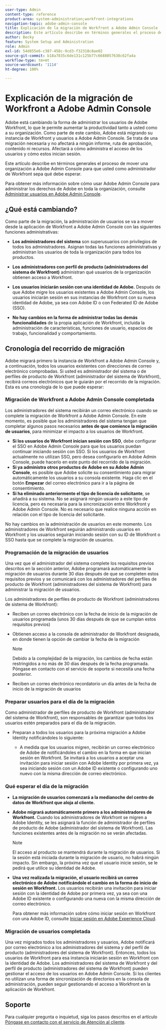 ```yaml
---
user-type: Admin
content-type: reference
product-area: system-administration;workfront-integrations
navigation-topic: adobe-admin-console
title: Explicación de la migración de Workfront a Adobe Admin Console
description: Este artículo describe en términos generales el proceso de mover una organización a Adobe Admin Console para que usted como administrador de Workfront sepa qué debe esperar.
author: Becky
feature: System Setup and Administration
role: Admin
exl-id: 54d855e6-c387-458c-9cd3-f32318c8ae02
source-git-commit: b18a7835c6de131c125b77c6688057638c62fa4a
workflow-type: tm+mt
source-wordcount: '1114'
ht-degree: 100%

---
```


# Explicación de la migración de Workfront a Adobe Admin Console

Adobe está cambiando la forma de administrar los usuarios de Adobe Workfront, lo que le permite aumentar la productividad tanto a usted como a su organización. Como parte de este cambio, Adobe está migrando su instancia de Workfront y usuarios a Adobe Admin Console. Se trata de una migración necesaria y no afectará a ningún informe, ruta de aprobación, contenido ni recursos. Afectará a cómo administra el acceso de los usuarios y cómo estos inician sesión.

Este artículo describe en términos generales el proceso de mover una organización a Adobe Admin Console para que usted como administrador de Workfront sepa qué debe esperar.

Para obtener más información sobre cómo usar Adobe Admin Console para administrar los derechos de Adobe en toda la organización, consulte [Administrar usuarios en Adobe Admin Console](/help/quicksilver/administration-and-setup/add-users/create-and-manage-users/admin-console.md).

## ¿Qué está cambiando?

Como parte de la migración, la administración de usuarios se va a mover desde la aplicación de Workfront a Adobe Admin Console con las siguientes funciones administrativas:

* **Los administradores del sistema** son superusuarios con privilegios de todos los administradores. Asignan todas las funciones administrativas y administran los usuarios de toda la organización para todos los productos.

* **Los administradores con perfil de producto (administradores del sistema de Workfront)** administran qué usuarios de la organización obtienen acceso a Workfront.

* **Los usuarios iniciarán sesión con una identidad de Adobe.** Después de que Adobe migre los usuarios existentes a Adobe Admin Console, los usuarios iniciarán sesión en sus instancias de Workfront con su nueva identidad de Adobe, ya sea con Adobe ID o con Federated ID de Adobe (SSO).

* **No hay cambios en la forma de administrar todas las demás funcionalidades** de la propia aplicación de Workfront, incluida la administración de características, funciones de usuario, espacios de trabajo, funcionalidad y comportamiento.

## Cronología del recorrido de migración

Adobe migrará primero la instancia de Workfront a Adobe Admin Console y, a continuación, todos los usuarios existentes con direcciones de correo electrónico comprobadas. Si usted es administrador del sistema o de perfiles de producto de Workfront (administrador del sistema de Workfront), recibirá correos electrónicos que le guiarán por el recorrido de la migración. Esta es una cronología de lo que puede esperar:

### Migración de Workfront a Adobe Admin Console completada

Los administradores del sistema recibirán un correo electrónico cuando se complete la migración de Workfront a Adobe Admin Console. En este momento, es posible que los administradores del sistema tengan que completar algunos pasos necesarios **antes de que comience la migración de usuarios**, para minimizar el impacto a los usuarios de Workfront.

* **Si los usuarios de Workfront inician sesión con SSO**, debe configurar el SSO en Adobe Admin Console para que los usuarios puedan continuar iniciando sesión con SSO. Si los usuarios de Workfront actualmente no utilizan SSO, pero desea configurarlo en Adobe Admin Console, puede hacerlo en este punto del recorrido de la migración.
* **Si ya administra otros productos de Adobe en su Adobe Admin Console**, es posible que Adobe solicite su consentimiento para migrar automáticamente los usuarios a su consola existente. Haga clic en el botón **Empezar** del correo electrónico para ir a la página de consentimiento.
* **Si ha eliminado anteriormente el tipo de licencia de solicitante**, se añadirá a su sistema. No se asignará ningún usuario a este tipo de licencia, pero es necesaria para la sincronización entre Workfront y Adobe Admin Console. No es necesario que realice ninguna acción en relación con el tipo de licencia del solicitante.

No hay cambios en la administración de usuarios en este momento. Los administradores de Workfront seguirán administrando usuarios en Workfront y los usuarios seguirán iniciando sesión con su ID de Workfront o SSO hasta que se complete la migración de usuarios.

### Programación de la migración de usuarios

Una vez que el administrador del sistema complete los requisitos previos descritos en la sección anterior, Adobe programará automáticamente la migración de usuarios durante 30 días después de que se completen estos requisitos previos y se comunicará con los administradores del perfiles de producto de Workfront (administradores del sistema de Workfront) para administrar la migración de usuarios.

Los administradores de perfiles de producto de Workfront (administradores de sistema de Workfront):

* Reciben un correo electrónico con la fecha de inicio de la migración de usuarios programada (unos 30 días después de que se cumplan estos requisitos previos)
* Obtienen acceso a la consola de administrador de Workfront designada, en donde tienen la opción de cambiar la fecha de la migración

  >[!NOTE]
  >
  >Debido a la complejidad de la migración, los cambios de fecha están restringidos a no más de 30 días después de la fecha programada. Póngase en contacto con el servicio de soporte si necesita una fecha posterior.

* Reciben un correo electrónico recordatorio un día antes de la fecha de inicio de la migración de usuarios

### Preparar usuarios para el día de la migración

Como administrador de perfiles de producto de Workfront (administrador del sistema de Workfront), son responsables de garantizar que todos los usuarios estén preparados para el día de la migración.

* Preparan a todos los usuarios para la próxima migración a Adobe Identity notificándoles lo siguiente:

   * A medida que los usuarios migren, recibirán un correo electrónico de Adobe de notificándoles el cambio en la forma en que inician sesión en Workfront. Se invitará a los usuarios a aceptar una invitación para iniciar sesión con Adobe Identity por primera vez, ya sea iniciando sesión con un Adobe ID existente o configurando uno nuevo con la misma dirección de correo electrónico.

### Qué esperar el día de la migración

* **La migración de usuarios comenzará a la medianoche del centro de datos de Workfront que aloja al cliente.**

* **Adobe migrará automáticamente primero a los administradores de Workfront.** Cuando los administradores de Workfront se migren a Adobe Identity, se les asignará la función de administrador de perfiles de producto de Adobe (administrador del sistema de Workfront). Las funciones existentes antes de la migración no se verán afectadas.

  >[!NOTE]
  >
  >El acceso al producto se mantendrá durante la migración de usuarios. Si la sesión está iniciada durante la migración de usuario, no habrá ningún impacto. Sin embargo, la próxima vez que el usuario inicie sesión, se le pedirá que utilice su identidad de Adobe.



* **Una vez realizada la migración, el usuario recibirá un correo electrónico de Adobe notificándole el cambio en la forma de inicio de sesión en Workfront.** Los usuarios recibirán una invitación para iniciar sesión con la identidad de Adobe por primera vez, ya sea con una Adobe ID existente o configurando una nueva con la misma dirección de correo electrónico.

  Para obtener más información sobre cómo iniciar sesión en Workfront con una Adobe ID, consulte [Iniciar sesión en Adobe Experience Cloud](/help/quicksilver/workfront-basics/navigate-workfront/workfront-navigation/adobe-unified-experience.md#log-in-to-adobe-experience-cloud).

### Migración de usuarios completada

Una vez migrados todos los administradores y usuarios, Adobe notificará por correo electrónico a los administradores del sistema y del perfil de producto (administradores del sistema de Workfront). Entonces, todos los usuarios de Workfront para esa instancia iniciarán sesión en Workfront con la identidad de Adobe. Los administradores del sistema de Workfront y del perfil de producto (administradores del sistema de Workfront) pueden gestionar el acceso de los usuarios en Adobe Admin Console. Si los clientes no utilizan una forma de sincronización de directorios en la consola de administración, pueden seguir gestionando el acceso a Workfront en la aplicación de Workfront.

## Soporte

Para cualquier pregunta o inquietud, siga los pasos descritos en el artículo [Póngase en contacto con el servicio de Atención al cliente](/help/quicksilver/workfront-basics/tips-tricks-and-troubleshooting/contact-customer-support.md).




